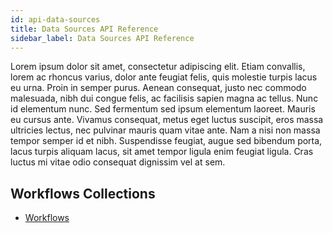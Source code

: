 ```yaml
---
id: api-data-sources
title: Data Sources API Reference
sidebar_label: Data Sources API Reference
---
```


Lorem ipsum dolor sit amet, consectetur adipiscing elit. Etiam convallis, lorem ac rhoncus varius, dolor ante feugiat felis, quis molestie turpis lacus eu urna. Proin in semper purus. Aenean consequat, justo nec commodo malesuada, nibh dui congue felis, ac facilisis sapien magna ac tellus. Nunc id elementum nunc. Sed fermentum sed ipsum elementum laoreet. Mauris eu cursus ante. Vivamus consequat, metus eget luctus suscipit, eros massa ultricies lectus, nec pulvinar mauris quam vitae ante. Nam a nisi non massa tempor semper id et nibh. Suspendisse feugiat, augue sed bibendum porta, lacus turpis aliquam lacus, sit amet tempor ligula enim feugiat ligula. Cras luctus mi vitae odio consequat dignissim vel at sem.

## Workflows Collections
<ul>
  <li><a href="https://documenter.getpostman.com/view/1152381/S1TVVx81" target="blank">Workflows</li>
</ul>